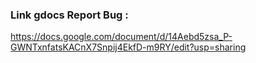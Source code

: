 ### Link gdocs Report Bug :

https://docs.google.com/document/d/14Aebd5zsa_P-GWNTxnfatsKACnX7Snpij4EkfD-m9RY/edit?usp=sharing